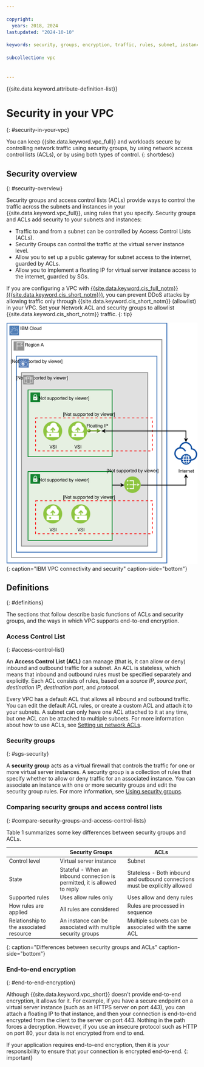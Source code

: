 ```yaml
---

copyright:
  years: 2018, 2024
lastupdated: "2024-10-10"

keywords: security, groups, encryption, traffic, rules, subnet, instance, firewall, encryption

subcollection: vpc


---
```


{{site.data.keyword.attribute-definition-list}}

# Security in your VPC
{: #security-in-your-vpc}

You can keep {{site.data.keyword.vpc_full}} and workloads secure by controlling network traffic using security groups, by using network access control lists (ACLs), or by using both types of control.
{: shortdesc}

## Security overview
{: #security-overview}

Security groups and access control lists (ACLs) provide ways to control the traffic across the subnets and instances in your {{site.data.keyword.vpc_full}}, using rules that you specify. Security groups and ACLs add security to your subnets and instances:

* Traffic to and from a subnet can be controlled by Access Control Lists (ACLs).
* Security Groups can control the traffic at the virtual server instance level.
* Allow you to set up a public gateway for subnet access to the internet, guarded by ACLs.
* Allow you to implement a floating IP for virtual server instance access to the internet, guarded by SGs.

If you are configuring a VPC with [{{site.data.keyword.cis_full_notm}}({{site.data.keyword.cis_short_notm}})](/docs/cis?topic=cis-iam-and-cis), you can prevent DDoS attacks by allowing traffic only through {{site.data.keyword.cis_short_notm}} (allowlist) in your VPC. Set your Network ACL and security groups to allowlist {{site.data.keyword.cis_short_notm}} traffic.
{: tip}

![Figure showing how a VPC can be subdivided with subnets](images/vpc-connectivity-and-security.svg "Figure showing how a VPC can be subdivided with subnets"){: caption="IBM VPC connectivity and security" caption-side="bottom"}

## Definitions
{: #definitions}

The sections that follow describe basic functions of ACLs and security groups, and the ways in which VPC supports end-to-end encryption.

### Access Control List
{: #access-control-list}

An **Access Control List (ACL)** can manage (that is, it can allow or deny) inbound and outbound traffic for a subnet. An ACL is stateless, which means that inbound and outbound rules must be specified separately and explicitly. Each ACL consists of rules, based on a *source IP*, *source port*, *destination IP*, *destination port*, and *protocol*.

Every VPC has a default ACL that allows all inbound and outbound traffic. You can edit the default ACL rules, or create a custom ACL and attach it to your subnets. A subnet can only have one ACL attached to it at any time, but one ACL can be attached to multiple subnets. For more information about how to use ACLs, see [Setting up network ACLs](/docs/vpc?topic=vpc-using-acls).

### Security groups
{: #sgs-security}

A **security group** acts as a virtual firewall that controls the traffic for one or more virtual server instances. A security group is a collection of rules that specify whether to allow or deny traffic for an associated instance. You can associate an instance with one or more security groups and edit the security group rules. For more information, see [Using security groups](/docs/vpc?topic=vpc-using-security-groups).

### Comparing security groups and access control lists
{: #compare-security-groups-and-access-control-lists}

Table 1 summarizes some key differences between security groups and ACLs.

|  | Security Groups | ACLs    |
|-------------|-----------------|---------|
| Control level  | Virtual server instance    | Subnet  |
| State   | Stateful - When an inbound connection is permitted, it is allowed to reply | Stateless - Both inbound and outbound connections must be explicitly allowed |
| Supported rules | Uses allow rules only | Uses allow and deny rules|
| How rules are applied | All rules are considered | Rules are processed in sequence |
| Relationship to the associated resource | An instance can be associated with multiple security groups| Multiple subnets can be associated with the same ACL|
{: caption="Differences between security groups and ACLs" caption-side="bottom"}

### End-to-end encryption
{: #end-to-end-encryption}

Although {{site.data.keyword.vpc_short}} doesn't provide end-to-end encryption, it allows for it. For example, if you have a secure endpoint on a virtual server instance (such as an HTTPS server on port 443), you can attach a floating IP to that instance, and then your connection is end-to-end encrypted from the client to the server on port 443. Nothing in the path forces a decryption. However, if you use an insecure protocol such as HTTP on port 80, your data is not encrypted from end to end.

If your application requires end-to-end encryption, then it is *your* responsibility to ensure that your connection is encrypted end-to-end.
{: important}
